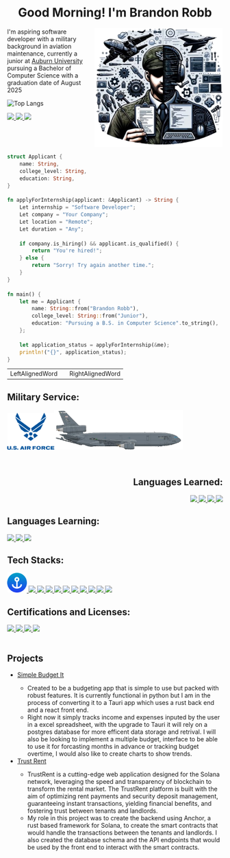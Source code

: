 <h1 align="center">Good Morning! I'm Brandon Robb </h1>

<img align=right src=header_img.png width=300>

I'm aspiring software developer with a military background in aviation maintenance, currently a junior at <a href="https://auburn.edu/">Auburn University</a> pursuing a Bachelor of Computer Science with a graduation date of August 2025


![Top Langs](https://github-readme-stats.vercel.app/api/top-langs/?username=Brobb954&layout=compact&theme=transparent)

<div>
    <a href="https://www.linkedin.com/in/Brobb954/">
        <img src="https://img.shields.io/badge/-Brobb954-blue?style=for-the-badge&logo=Linkedin&logoColor=white&link=https://www.linkedin.com/in/brobb954/"
            height=25>
    </a>
    <a href="https://github.com/Brobb954">
        <img src="https://img.shields.io/github/followers/brobb954?label=follow&style=social" height=25>
    </a>
    <a href="mailto:bar0086@auburn.edu">
        <img src="https://img.shields.io/badge/Email-Brandon%20Robb-red&style=social" height=25>
    </a>
</div>

<br clear="right"/>

```Rust
struct Applicant {
    name: String,
    college_level: String,
    education: String,
}

fn applyForInternship(applicant: &Applicant) -> String {
    Let internship = "Software Developer";
    Let company = "Your Company";
    Let location = "Remote";
    Let duration = "Any";

    if company.is_hiring() && applicant.is_qualified() {
        return "You're hired!";
    } else {
        return "Sorry! Try again another time.";
    }
}

fn main() {
    let me = Applicant {
        name: String::from("Brandon Robb"),
        college_level: String::from("Junior"),
        education: "Pursuing a B.S. in Computer Science".to_string(),
    };

    let application_status = applyForInternship(&me);
    println!("{}", application_status);
}
```
<table>
  <tr>
    <td align="left">LeftAlignedWord</td>
      <td></td>
    <td align="right">RightAlignedWord</td>
  </tr>
</table>

<h2>Military Service:</h2>

<p float="left">
    <img src="USAF.png" width=110><img src=kc-10.png width=300>
</p>

<br>

<div align="left">
<div align="right">
    <p>
        <h2>Languages Learned:</h2>
        <a href="https://docs.oracle.com/en/java/index.html">
            <img src="https://skillicons.dev/icons?i=java">
        </a>
        <a href="https://git-scm.com/">
            <img src="https://skillicons.dev/icons?i=git">
        </a>
        <a href="https://developer.mozilla.org/en-US/docs/Web/HTML">
            <img src="https://skillicons.dev/icons?i=html">
        </a>
        <a href="https://www.python.org/">
            <img src="https://skillicons.dev/icons?i=py">
        </a>
    </p>
</div>
    <h2>Languages Learning:</h2>
        <a href="https://developer.mozilla.org/en-US/docs/Web/JavaScript">
            <img src="https://skillicons.dev/icons?i=js">
        </a>
        <a href="https://docs.rs/">
            <img src="https://skillicons.dev/icons?i=rust">
        </a>
        <a href="https://www.typescriptlang.org/">
            <img src="https://skillicons.dev/icons?i=ts">
        </a>
    </p>
</div>

        
<h2> Tech Stacks:</h2>
<a href="https://www.anchor-lang.com/">
    <img src="anchor.png" width=46>
</a>
<a href="https://www.docker.com/">
    <img src="https://skillicons.dev/icons?i=discord">
</a>
<a href="https://www.docker.com/">
    <img src="https://skillicons.dev/icons?i=docker">
</a>
<a href="https://github.com/Brobb954">
    <img src="https://skillicons.dev/icons?i=github">
</a>
<a href="https://www.npmjs.com/">
    <img src="https://skillicons.dev/icons?i=npm">
</a>
<a href="https://pnpm.io/">
    <img src="https://skillicons.dev/icons?i=pnpm">
</a>
<a href="https://www.postgresql.org/">
    <img src="https://skillicons.dev/icons?i=postgres">
</a>
<a href="https://react.dev/">
    <img src="https://skillicons.dev/icons?i=react">
</a>
<a href="https://tauri.app/">
    <img src="https://skillicons.dev/icons?i=tauri">
</a>
<a href="https://code.visualstudio.com/">
    <img src="https://skillicons.dev/icons?i=vscode">
</a>
<a href="https://yarnpkg.com/">
    <img src="https://skillicons.dev/icons?i=yarn">
</a>
<h2>Certifications and Licenses:</h2>
<a href="https://www.coursera.org/professional-certificates/google-data-analytics">
    <img src="https://img.shields.io/badge/Certificate-Google Data Analytics Professional-darkgreen?style=for-the-badge"
        height=30 />
</a>
</a>
<a href="https://www.faa.gov/pilots/become">
    <img src="https://img.shields.io/badge/License-Private Pilot-blue?style=for-the-badge" height=30 />
</a>
<a href="https://www.coursera.org/specializations/rust-programming">
    <img src="https://img.shields.io/badge/Certificate-Rust Programming Specialization-red?style=for-the-badge"
        height=30 />
</a>
<a href="https://www.faa.gov/mechanics/become">
    <img src="https://img.shields.io/badge/License-Airframe and Powerplant-blue?style=for-the-badge" height=30 />
</a>
<br><br>

<h2> Projects</h2>
<ul>
    <li> <a href="https://github.com/Brobb954/simple_budget">Simple Budget It</a></li>
    <ul>
        <li>Created to be a budgeting app that is simple to use but packed with robust features. It is currently
            functional in python but I am in the process of converting it to a Tauri app which uses a rust back end and
            a react front end.</li>
        <li> Right now it simply tracks income and expenses inputed by the user in a excel spreadsheet, with the upgrade
            to Tauri it will rely on a postgres database for more efficent data storage and retrival. I will also be
            looking to implement a multiple budget, interface to be able to use it for forcasting months in advance or
            tracking budget overtime, I would also like to create charts to show trends. </li>
    </ul>
    <li><a href="https://github.com/TrustRent/anchor-backend">Trust Rent</a></li>
    <ul>
        <li>TrustRent is a cutting-edge web application designed for the Solana network, leveraging the speed and
            transparency of blockchain to transform the rental market. The TrustRent platform is built with the aim of
            optimizing rent payments and security deposit management, guaranteeing instant transactions, yielding
            financial benefits, and fostering trust between tenants and landlords.</li>
        <li>My role in this project was to create the backend using Anchor, a rust based framework for Solana, to create
            the smart contracts that would handle the transactions between the tenants and landlords. I also created the
            database schema and the API endpoints that would be used by the front end to interact with the smart
            contracts.</li>
    </ul>

</ul>
<!-- <b>Passionate Learner:</b> Always eager to learn new technologies and apply them to real-world problems.
</p> -->
</div>


<!--****
**Brobb954/Brobb954** is a ✨ _special_ ✨ repository **because** its `README.md` (this file) appears on your GitHub profile.

Here are some ideas to get you started:

- 🔭 I’m currently working on ...
- 🌱 I’m currently learning ...
- 👯 I’m looking to collaborate on ...
- 🤔 I’m looking for help with ...
- 💬 Ask me about ...
- 📫 How to reach me: ...
- 😄 Pronouns: ...
- ⚡ Fun fact: ...
-->
